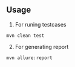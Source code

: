 
## Usage

1. For runing testcases
```JS
mvn clean test
```

2. For generating report
```JS
mvn allure:report
```